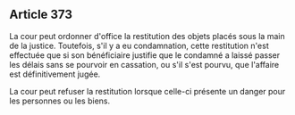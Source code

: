 Article 373
----
La cour peut ordonner d'office la restitution des objets placés sous la main de
la justice. Toutefois, s'il y a eu condamnation, cette restitution n'est
effectuée que si son bénéficiaire justifie que le condamné a laissé passer les
délais sans se pourvoir en cassation, ou s'il s'est pourvu, que l'affaire est
définitivement jugée.

La cour peut refuser la restitution lorsque celle-ci présente un danger pour les
personnes ou les biens.
